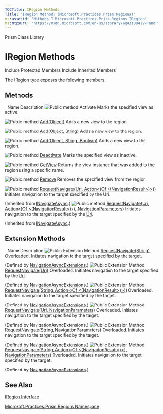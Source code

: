 ```yaml
---
TOCTitle: IRegion Methods
Title: 'IRegion Methods (Microsoft.Practices.Prism.Regions)'
ms:assetid: 'Methods.T:Microsoft.Practices.Prism.Regions.IRegion'
ms:mtpsurl: 'https://msdn.microsoft.com/en-us/library/Gg431084(v=PandP.50)'
---
```


Prism Class Library

IRegion Methods
===============

Include Protected Members
Include Inherited Members

The [IRegion](https://msdn.microsoft.com/t:microsoft.practices.prism.regions.iregion) type exposes the following members.

Methods
-------

<span id="methodTableToggle"></span>
 
Name
Description
![](https://msdn.microsoft.com/en-us/Gg431084.pubmethod(en-us,PandP.50).gif "Public method")
[Activate](https://msdn.microsoft.com/m:microsoft.practices.prism.regions.iregion.activate(system.object))
Marks the specified view as active.

![](https://msdn.microsoft.com/en-us/Gg431084.pubmethod(en-us,PandP.50).gif "Public method")
[Add(Object)](https://msdn.microsoft.com/m:microsoft.practices.prism.regions.iregion.add(system.object))
Adds a new view to the region.

![](https://msdn.microsoft.com/en-us/Gg431084.pubmethod(en-us,PandP.50).gif "Public method")
[Add(Object, String)](https://msdn.microsoft.com/m:microsoft.practices.prism.regions.iregion.add(system.object%2csystem.string))
Adds a new view to the region.

![](https://msdn.microsoft.com/en-us/Gg431084.pubmethod(en-us,PandP.50).gif "Public method")
[Add(Object, String, Boolean)](https://msdn.microsoft.com/m:microsoft.practices.prism.regions.iregion.add(system.object%2csystem.string%2csystem.boolean))
Adds a new view to the region.

![](https://msdn.microsoft.com/en-us/Gg431084.pubmethod(en-us,PandP.50).gif "Public method")
[Deactivate](https://msdn.microsoft.com/m:microsoft.practices.prism.regions.iregion.deactivate(system.object))
Marks the specified view as inactive.

![](https://msdn.microsoft.com/en-us/Gg431084.pubmethod(en-us,PandP.50).gif "Public method")
[GetView](https://msdn.microsoft.com/m:microsoft.practices.prism.regions.iregion.getview(system.string))
Returns the view instance that was added to the region using a specific name.

![](https://msdn.microsoft.com/en-us/Gg431084.pubmethod(en-us,PandP.50).gif "Public method")
[Remove](https://msdn.microsoft.com/m:microsoft.practices.prism.regions.iregion.remove(system.object))
Removes the specified view from the region.

![](https://msdn.microsoft.com/en-us/Gg431084.pubmethod(en-us,PandP.50).gif "Public method")
[RequestNavigate(Uri, Action&lt;(Of &lt;(NavigationResult&gt;)&gt;))](https://msdn.microsoft.com/m:microsoft.practices.prism.regions.inavigateasync.requestnavigate(system.uri%2csystem.action%7bmicrosoft.practices.prism.regions.navigationresult%7d))
Initiates navigation to the target specified by the [Uri](http://msdn2.microsoft.com/en-us/library/txt7706a).

(Inherited from [INavigateAsync](https://msdn.microsoft.com/t:microsoft.practices.prism.regions.inavigateasync).)
![](https://msdn.microsoft.com/en-us/Gg431084.pubmethod(en-us,PandP.50).gif "Public method")
[RequestNavigate(Uri, Action&lt;(Of &lt;(NavigationResult&gt;)&gt;), NavigationParameters)](https://msdn.microsoft.com/m:microsoft.practices.prism.regions.inavigateasync.requestnavigate(system.uri%2csystem.action%7bmicrosoft.practices.prism.regions.navigationresult%7d%2cmicrosoft.practices.prism.regions.navigationparameters))
Initiates navigation to the target specified by the [Uri](http://msdn2.microsoft.com/en-us/library/txt7706a).

(Inherited from [INavigateAsync](https://msdn.microsoft.com/t:microsoft.practices.prism.regions.inavigateasync).)

Extension Methods
-----------------

<span id="extensionMethodTableToggle"></span>
 
Name
Description
![](https://msdn.microsoft.com/en-us/Gg431084.pubextension(en-us,PandP.50).gif "Public Extension Method")
[RequestNavigate(String)](https://msdn.microsoft.com/m:microsoft.practices.prism.regions.navigationasyncextensions.requestnavigate(microsoft.practices.prism.regions.inavigateasync%2csystem.string))
Overloaded.
Initiates navigation to the target specified by the target.

(Defined by [NavigationAsyncExtensions](https://msdn.microsoft.com/t:microsoft.practices.prism.regions.navigationasyncextensions).)
![](https://msdn.microsoft.com/en-us/Gg431084.pubextension(en-us,PandP.50).gif "Public Extension Method")
[RequestNavigate(Uri)](https://msdn.microsoft.com/m:microsoft.practices.prism.regions.navigationasyncextensions.requestnavigate(microsoft.practices.prism.regions.inavigateasync%2csystem.uri))
Overloaded.
Initiates navigation to the target specified by the [Uri](http://msdn2.microsoft.com/en-us/library/txt7706a).

(Defined by [NavigationAsyncExtensions](https://msdn.microsoft.com/t:microsoft.practices.prism.regions.navigationasyncextensions).)
![](https://msdn.microsoft.com/en-us/Gg431084.pubextension(en-us,PandP.50).gif "Public Extension Method")
[RequestNavigate(String, Action&lt;(Of &lt;(NavigationResult&gt;)&gt;))](https://msdn.microsoft.com/m:microsoft.practices.prism.regions.navigationasyncextensions.requestnavigate(microsoft.practices.prism.regions.inavigateasync%2csystem.string%2csystem.action%7bmicrosoft.practices.prism.regions.navigationresult%7d))
Overloaded.
Initiates navigation to the target specified by the target.

(Defined by [NavigationAsyncExtensions](https://msdn.microsoft.com/t:microsoft.practices.prism.regions.navigationasyncextensions).)
![](https://msdn.microsoft.com/en-us/Gg431084.pubextension(en-us,PandP.50).gif "Public Extension Method")
[RequestNavigate(Uri, NavigationParameters)](https://msdn.microsoft.com/m:microsoft.practices.prism.regions.navigationasyncextensions.requestnavigate(microsoft.practices.prism.regions.inavigateasync%2csystem.uri%2cmicrosoft.practices.prism.regions.navigationparameters))
Overloaded.
Initiates navigation to the target specified by the target.

(Defined by [NavigationAsyncExtensions](https://msdn.microsoft.com/t:microsoft.practices.prism.regions.navigationasyncextensions).)
![](https://msdn.microsoft.com/en-us/Gg431084.pubextension(en-us,PandP.50).gif "Public Extension Method")
[RequestNavigate(String, NavigationParameters)](https://msdn.microsoft.com/m:microsoft.practices.prism.regions.navigationasyncextensions.requestnavigate(microsoft.practices.prism.regions.inavigateasync%2csystem.string%2cmicrosoft.practices.prism.regions.navigationparameters))
Overloaded.
Initiates navigation to the target specified by the target.

(Defined by [NavigationAsyncExtensions](https://msdn.microsoft.com/t:microsoft.practices.prism.regions.navigationasyncextensions).)
![](https://msdn.microsoft.com/en-us/Gg431084.pubextension(en-us,PandP.50).gif "Public Extension Method")
[RequestNavigate(String, Action&lt;(Of &lt;(NavigationResult&gt;)&gt;), NavigationParameters)](https://msdn.microsoft.com/m:microsoft.practices.prism.regions.navigationasyncextensions.requestnavigate(microsoft.practices.prism.regions.inavigateasync%2csystem.string%2csystem.action%7bmicrosoft.practices.prism.regions.navigationresult%7d%2cmicrosoft.practices.prism.regions.navigationparameters))
Overloaded.
Initiates navigation to the target specified by the target.

(Defined by [NavigationAsyncExtensions](https://msdn.microsoft.com/t:microsoft.practices.prism.regions.navigationasyncextensions).)

See Also
--------

<span id="seeAlsoToggle"></span>
[IRegion Interface](https://msdn.microsoft.com/t:microsoft.practices.prism.regions.iregion)

[Microsoft.Practices.Prism.Regions Namespace](https://msdn.microsoft.com/n:microsoft.practices.prism.regions)
